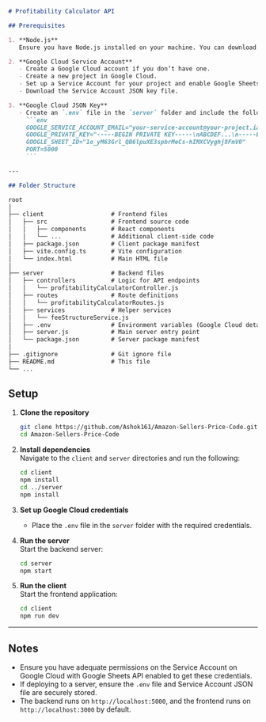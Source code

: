 
```markdown
# Profitability Calculator API

## Prerequisites

1. **Node.js**  
   Ensure you have Node.js installed on your machine. You can download it from [Node.js Official Website](https://nodejs.org/).

2. **Google Cloud Service Account**  
   - Create a Google Cloud account if you don’t have one.
   - Create a new project in Google Cloud.
   - Set up a Service Account for your project and enable Google Sheets API
   - Download the Service Account JSON key file.

3. **Google Cloud JSON Key**  
   - Create an `.env` file in the `server` folder and include the following variables:
     ```env
     GOOGLE_SERVICE_ACCOUNT_EMAIL="your-service-account@your-project.iam.gserviceaccount.com"
     GOOGLE_PRIVATE_KEY="-----BEGIN PRIVATE KEY-----\nABCDEF...\n-----END PRIVATE KEY-----\n"
     GOOGLE_SHEET_ID="1o_yM63Grl_QB6lpuXE3spbrMeCs-hIMXCVyghj8FmV0"
     PORT=5000
     ```

---

## Folder Structure

root
│
├── client                   # Frontend files
│   ├── src                  # Frontend source code
│   │   ├── components       # React components
│   │   └── ...              # Additional client-side code
│   ├── package.json         # Client package manifest
│   ├── vite.config.ts       # Vite configuration
│   └── index.html           # Main HTML file
│
├── server                   # Backend files
│   ├── controllers          # Logic for API endpoints
│   │   └── profitabilityCalculatorController.js
│   ├── routes               # Route definitions
│   │   └── profitabilityCalculatorRoutes.js
│   ├── services             # Helper services
│   │   └── feeStructureService.js
│   ├── .env                 # Environment variables (Google Cloud details)
│   ├── server.js            # Main server entry point
│   └── package.json         # Server package manifest
│
├── .gitignore               # Git ignore file
├── README.md                # This file
└── ...
```


## Setup

1. **Clone the repository**  
   ```bash
   git clone https://github.com/Ashok161/Amazon-Sellers-Price-Code.git
   cd Amazon-Sellers-Price-Code
   ```

2. **Install dependencies**  
   Navigate to the `client` and `server` directories and run the following:
   ```bash
   cd client
   npm install
   cd ../server
   npm install
   ```

3. **Set up Google Cloud credentials**  
   - Place the `.env` file in the `server` folder with the required credentials.

4. **Run the server**  
   Start the backend server:  
   ```bash
   cd server
   npm start
   ```

5. **Run the client**  
   Start the frontend application:  
   ```bash
   cd client
   npm run dev
   ```

---

## Notes

- Ensure you have adequate permissions on the Service Account on Google Cloud with Google Sheets API enabled to get these credentials.
- If deploying to a server, ensure the `.env` file and Service Account JSON file are securely stored.
- The backend runs on `http://localhost:5000`, and the frontend runs on `http://localhost:3000` by default.

